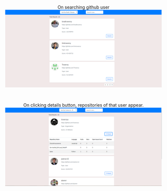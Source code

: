 <p align="center">
  On searching github user
  <img src="https://github.com/4bhishekKasam/Github-api-search/blob/master/githubapi.PNG"  width="800"/>
 </p>
<br/>
<p align="center">
  On clicking details button, repositories of that user appear.
  <img src="https://github.com/4bhishekKasam/Github-api-search/blob/master/githubapi2.PNG"  width="800"/>
 </p>

